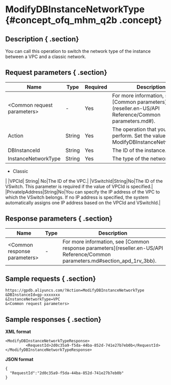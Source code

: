 # ModifyDBInstanceNetworkType {#concept_ofq_mhm_q2b .concept}

## Description { .section}

You can call this operation to switch the network type of the instance between a VPC and a classic network.

## Request parameters { .section}

|Name|Type|Required|Description|
|----|----|--------|-----------|
|<Common request parameters\>|-|Yes|For more information, see [Common parameters](reseller.en-US/API Reference/Common parameters.md#).|
|Action|String|Yes|The operation that you want to perform. Set the value to ModifyDBInstanceNetworkType.|
|DBInstanceId|String|Yes|The ID of the instance.|
|InstanceNetworkType|String|Yes|The type of the network:-   VPC
-   Classic

|
|VPCId| String| No|The ID of the VPC.|
|VSwitchId|String|No|The ID of the VSwitch. This parameter is required if the value of VPCId is specified.|
|PrivateIpAddress|String|No|You can specify the IP address of the VPC to which the VSwitch belongs. If no IP address is specified, the system automatically assigns one IP address based on the VPCId and VSwitchId.|

## Response parameters { .section}

|Name|Type|Description|
|----|----|-----------|
|<Common response parameters\>|-|For more information, see [Common response parameters](reseller.en-US/API Reference/Common parameters.md#section_apd_1rv_3bb).|

## Sample requests { .section}

```
https://gpdb.aliyuncs.com/?Action=ModifyDBInstanceNetworkType
&DBInstanceId=gp-xxxxxxx
&InstanceNetworkType=VPC
&<Common request parameters>
```

## Sample responses { .section}

**XML format**

```
<ModifyDBInstanceNetworkTypeResponse>
         <RequestId>2d0c35a9-f5da-44ba-852d-741e27b7eb0b</RequestId>
</ModifyDBInstanceNetworkTypeResponse>
```

**JSON format**

```
{
  "RequestId":"2d0c35a9-f5da-44ba-852d-741e27b7eb0b"
}
```

